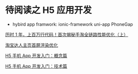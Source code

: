 # 待阅读之 H5 应用开发

- hybird app framwork: ionic-framework uni-app PhoneGap

[历时 1 年，上百万行代码！首次揭秘手淘全链路性能优化（上）](https://mp.weixin.qq.com/s/PiqnHezWKWUU0byEhrboRg)

[淘宝达人主页首屏渲染优化](https://www.zhihu.com/question/385397882/answer/1594966805)

[H5 手机 App 开发入门：概念篇](http://www.ruanyifeng.com/blog/2019/12/hybrid-app-concepts.html)

[H5 手机 App 开发入门：技术篇](http://www.ruanyifeng.com/blog/2019/12/mobile-app-technology-stack.html)
